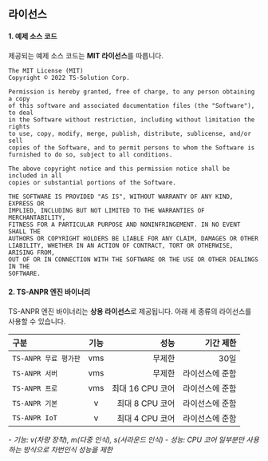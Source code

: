 ## 라이선스

#### 1. 예제 소스 코드
제공되는 예제 소스 코드는 **MIT 라이선스**를 따릅니다.

```
The MIT License (MIT)
Copyright © 2022 TS-Solution Corp.

Permission is hereby granted, free of charge, to any person obtaining a copy
of this software and associated documentation files (the "Software"), to deal
in the Software without restriction, including without limitation the rights
to use, copy, modify, merge, publish, distribute, sublicense, and/or sell
copies of the Software, and to permit persons to whom the Software is
furnished to do so, subject to all conditions.

The above copyright notice and this permission notice shall be included in all
copies or substantial portions of the Software.

THE SOFTWARE IS PROVIDED "AS IS", WITHOUT WARRANTY OF ANY KIND, EXPRESS OR
IMPLIED, INCLUDING BUT NOT LIMITED TO THE WARRANTIES OF MERCHANTABILITY,
FITNESS FOR A PARTICULAR PURPOSE AND NONINFRINGEMENT. IN NO EVENT SHALL THE
AUTHORS OR COPYRIGHT HOLDERS BE LIABLE FOR ANY CLAIM, DAMAGES OR OTHER
LIABILITY, WHETHER IN AN ACTION OF CONTRACT, TORT OR OTHERWISE, ARISING FROM,
OUT OF OR IN CONNECTION WITH THE SOFTWARE OR THE USE OR OTHER DEALINGS IN THE
SOFTWARE.
```

#### 2. TS-ANPR 엔진 바이너리
TS-ANPR 엔진 바이너리는 **상용 라이선스**로 제공됩니다.
아래 세 종류의 라이선스를 사용할 수 있습니다.

|         구분         |  기능    | 성능             | 기간 제한     |
|:---------------------|:--------:|-----------------:|--------------:|
| `TS-ANPR 무료 평가판` | vms     | 무제한           | 30일          |
| `TS-ANPR 서버`       | vms     | 무제한           | 라이선스에 준함 |
| `TS-ANPR 프로`       | vms     | 최대 16 CPU 코어 | 라이선스에 준함 |
| `TS-ANPR 기본`       | v       | 최대 8 CPU 코어  | 라이선스에 준함 |
| `TS-ANPR IoT`        | v       | 최대 4 CPU 코어  | 라이선스에 준함 |

**-* 기능: v(차량 장착), m(다중 인식), s(서라운드 인식)*
**-* 성능: CPU 코어 일부분만 사용하는 방식으로 차번인식 성능을 제한*

